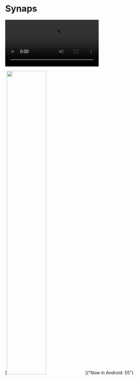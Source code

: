 # Synaps

![](/src/assets/synaps.ci.mp4)

[<img src="/src/assets/synaps.ci.mp4" width="50%">]("Now in Android: 55")
